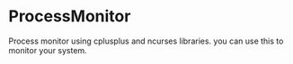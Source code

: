 # ProcessMonitor
Process monitor using cplusplus and ncurses libraries.
you can use this to monitor your system.

